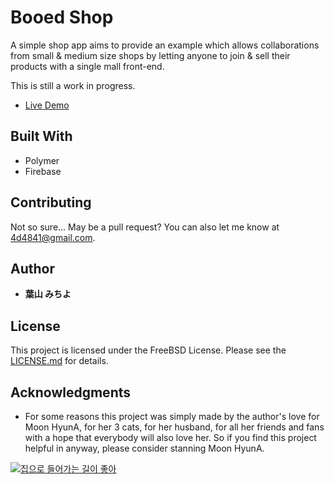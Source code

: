 # Booed Shop

A simple shop app aims to provide an example which allows collaborations from small & medium size shops by letting anyone to join & sell their products with a single mall front-end.

This is still a work in progress.


* [Live Demo](https://be-booed.firebaseapp.com/)

## Built With

* Polymer
* Firebase

## Contributing

Not so sure... May be a pull request? You can also let me know at 4d4841@gmail.com.

## Author

* **葉山 みちよ**

## License

This project is licensed under the FreeBSD License. Please see the [LICENSE.md](LICENSE.md) for details.

## Acknowledgments

* For some reasons this project was simply made by the author's love for Moon HyunA, for her 3 cats, for her husband, for all her friends and fans with a hope that everybody will also love her. So if you find this project helpful in anyway, please consider stanning Moon HyunA.

[![집으로 들어가는 길이 좋아](http://img.youtube.com/vi/aGaXvPU8dT4/0.jpg)](http://www.youtube.com/watch?v=aGaXvPU8dT4 "집으로 들어가는 길이 좋아")
